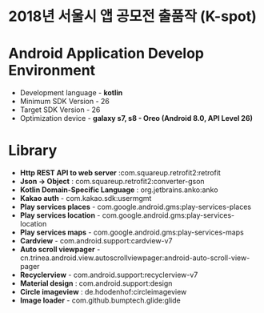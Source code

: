# 2018년 서울시 앱 공모전 출품작 (K-spot)

# Android Application Develop Environment
* Development language - **kotlin**
* Minimum SDK Version - 26
* Target SDK Version - 26
* Optimization device - **galaxy s7, s8 - Oreo (Android 8.0, API Level 26)**

# Library
* **Http REST API to web server** :com.squareup.retrofit2:retrofit 
* **Json -> Object** : com.squareup.retrofit2:converter-gson
* **Kotlin Domain-Specific Language** : org.jetbrains.anko:anko
* **Kakao auth** - com.kakao.sdk:usermgmt
* **Play services places** - com.google.android.gms:play-services-places
* **Play services location** - com.google.android.gms:play-services-location
* **Play services maps** - com.google.android.gms:play-services-maps
* **Cardview** - com.android.support:cardview-v7
* **Auto scroll viewpager** - cn.trinea.android.view.autoscrollviewpager:android-auto-scroll-view-pager
* **Recyclerview** - com.android.support:recyclerview-v7
* **Material design** : com.android.support:design
* **Circle imageview** : de.hdodenhof:circleimageview
* **Image loader** - com.github.bumptech.glide:glide 
